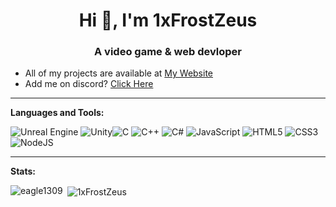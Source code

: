 <h1 align="center">Hi 👋, I'm 1xFrostZeus</h1>
<h3 align="center">A video game & web devloper</h3>

- All of my projects are available at [My Website](https://dev.1xfrostzeus.repl.co) 
- Add me on discord? [Click Here](https://discord.com/users/660677147303739413)

------------
**Languages and Tools:**

<img alt="Unreal Engine" src="https://img.shields.io/badge/unreal%20engine%20-%23313131.svg?&style=for-the-badge&logo=unreal%20engine&logoColor=white"/> <img alt="Unity" src="https://img.shields.io/badge/unity%20-%23000000.svg?&style=for-the-badge&logo=unity&logoColor=white"/><img alt="C" src="https://img.shields.io/badge/c%20-%2300599C.svg?&style=for-the-badge&logo=c&logoColor=white"/> <img alt="C++" src="https://img.shields.io/badge/c++%20-%2300599C.svg?&style=for-the-badge&logo=c%2B%2B&ogoColor=white"/> <img alt="C#" src="https://img.shields.io/badge/c%23%20-%23239120.svg?&style=for-the-badge&logo=c-sharp&logoColor=white"/> <img alt="JavaScript" src="https://img.shields.io/badge/javascript%20-%23323330.svg?&style=for-the-badge&logo=javascript&logoColor=%23F7DF1E"/> <img alt="HTML5" src="https://img.shields.io/badge/html5%20-%23E34F26.svg?&style=for-the-badge&logo=html5&logoColor=white"/> <img alt="CSS3" src="https://img.shields.io/badge/css3%20-%231572B6.svg?&style=for-the-badge&logo=css3&logoColor=white"/> <img alt="NodeJS" src="https://img.shields.io/badge/node.js%20-%2343853D.svg?&style=for-the-badge&logo=node.js&logoColor=white"/>

------------
**Stats:**
<p><img align="left" src="https://github-readme-stats.vercel.app/api/top-langs?username=eagle1309&theme=dracula&show_icons=true&locale=en&layout=compact" alt="eagle1309" /></p>
<p>&nbsp;<img align="center" src="https://github-readme-stats.vercel.app/api?username=1xFrostZeus&theme=dracula&show_icons=true&locale=en" alt="1xFrostZeus" /></p>
